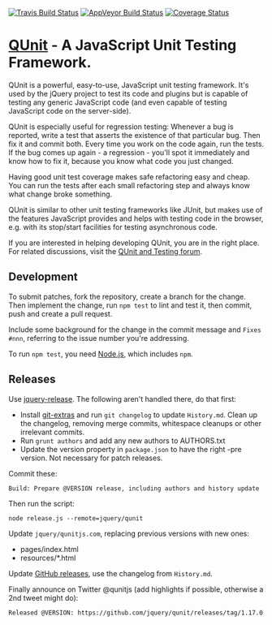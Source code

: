 [![Travis Build Status](https://travis-ci.org/jquery/qunit.svg?branch=master)](https://travis-ci.org/jquery/qunit) [![AppVeyor Build Status](https://ci.appveyor.com/api/projects/status/github/jquery/qunit?svg=true&branch=master)](https://ci.appveyor.com/project/leobalter/qunit) [![Coverage Status](https://coveralls.io/repos/jquery/qunit/badge.svg)](https://coveralls.io/github/jquery/qunit)

# [QUnit](https://qunitjs.com) - A JavaScript Unit Testing Framework.

QUnit is a powerful, easy-to-use, JavaScript unit testing framework. It's used by the jQuery
project to test its code and plugins but is capable of testing any generic
JavaScript code (and even capable of testing JavaScript code on the server-side).

QUnit is especially useful for regression testing: Whenever a bug is reported,
write a test that asserts the existence of that particular bug. Then fix it and
commit both. Every time you work on the code again, run the tests. If the bug
comes up again - a regression - you'll spot it immediately and know how to fix
it, because you know what code you just changed.

Having good unit test coverage makes safe refactoring easy and cheap. You can
run the tests after each small refactoring step and always know what change
broke something.

QUnit is similar to other unit testing frameworks like JUnit, but makes use of
the features JavaScript provides and helps with testing code in the browser, e.g.
with its stop/start facilities for testing asynchronous code.

If you are interested in helping developing QUnit, you are in the right place.
For related discussions, visit the
[QUnit and Testing forum](https://forum.jquery.com/qunit-and-testing).

## Development

To submit patches, fork the repository, create a branch for the change. Then implement
the change, run `npm test` to lint and test it, then commit, push and create a pull request.

Include some background for the change in the commit message and `Fixes #nnn`, referring
to the issue number you're addressing.

To run `npm test`, you need [Node.js](https://nodejs.org/download/), which includes `npm`.

## Releases

Use [jquery-release](https://github.com/jquery/jquery-release). The following aren't handled there, do that first:

* Install [git-extras](https://github.com/visionmedia/git-extras) and run `git changelog` to update `History.md`. Clean up the changelog, removing merge commits, whitespace cleanups or other irrelevant commits.
* Run `grunt authors` and add any new authors to AUTHORS.txt
* Update the version property in `package.json` to have the right -pre version. Not necessary for patch releases.

Commit these:

	Build: Prepare @VERSION release, including authors and history update

Then run the script:

	node release.js --remote=jquery/qunit

Update `jquery/qunitjs.com`, replacing previous versions with new ones:

* pages/index.html
* resources/*.html

Update [GitHub releases](https://github.com/jquery/qunit/releases), use the changelog from `History.md`.

Finally announce on Twitter @qunitjs (add highlights if possible, otherwise a 2nd tweet might do):

	Released @VERSION: https://github.com/jquery/qunit/releases/tag/1.17.0
